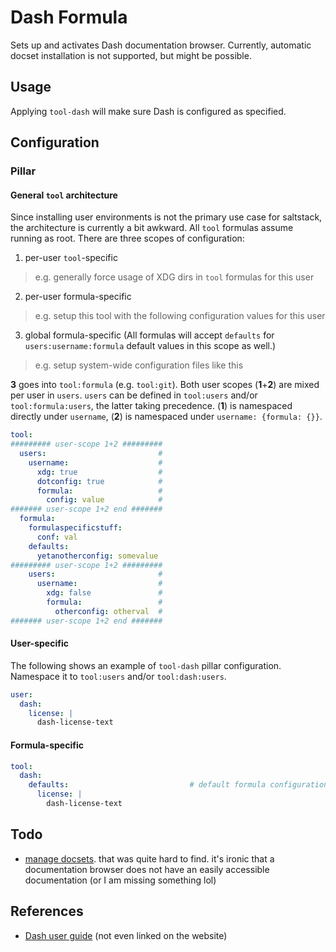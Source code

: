 # Dash Formula
Sets up and activates Dash documentation browser. Currently, automatic docset installation is not supported, but might be possible.

## Usage
Applying `tool-dash` will make sure Dash is configured as specified.

## Configuration
### Pillar
#### General `tool` architecture
Since installing user environments is not the primary use case for saltstack, the architecture is currently a bit awkward. All `tool` formulas assume running as root. There are three scopes of configuration:
1. per-user `tool`-specific
  > e.g. generally force usage of XDG dirs in `tool` formulas for this user
2. per-user formula-specific
  > e.g. setup this tool with the following configuration values for this user
3. global formula-specific (All formulas will accept `defaults` for `users:username:formula` default values in this scope as well.)
  > e.g. setup system-wide configuration files like this

**3** goes into `tool:formula` (e.g. `tool:git`). Both user scopes (**1**+**2**) are mixed per user in `users`. `users` can be defined in `tool:users` and/or `tool:formula:users`, the latter taking precedence. (**1**) is namespaced directly under `username`, (**2**) is namespaced under `username: {formula: {}}`.

```yaml
tool:
######### user-scope 1+2 #########
  users:                         #
    username:                    #
      xdg: true                  #
      dotconfig: true            #
      formula:                   #
        config: value            #
####### user-scope 1+2 end #######
  formula:
    formulaspecificstuff:
      conf: val
    defaults:
      yetanotherconfig: somevalue
######### user-scope 1+2 #########
    users:                       #
      username:                  #
        xdg: false               #
        formula:                 #
          otherconfig: otherval  #
####### user-scope 1+2 end #######
```

#### User-specific
The following shows an example of `tool-dash` pillar configuration. Namespace it to `tool:users` and/or `tool:dash:users`.
```yaml
user:
  dash:
    license: |
      dash-license-text
```

#### Formula-specific
```yaml
tool:
  dash:
    defaults:                           # default formula configuration for all users
      license: |
        dash-license-text
```

## Todo
* [manage docsets](https://kapeli.com/dash_install). that was quite hard to find. it's ironic that a documentation browser does not have an easily accessible documentation (or I am missing something lol)

## References
* [Dash user guide](https://kapeli.com/dash_guide) (not even linked on the website)
